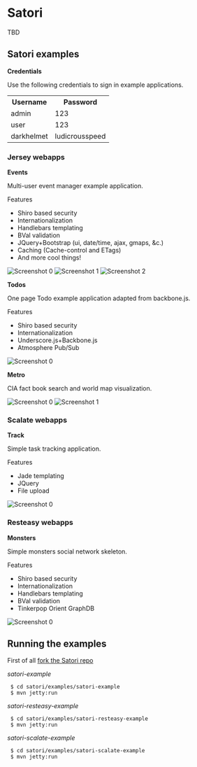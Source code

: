 # Satori

TBD

## Satori examples

__Credentials__

Use the following credentials to sign in example applications.

<table>
<tr>
<th>Username</th><th>Password</th>
</tr>
<tr>
<td>admin</td><td>123</td>
</tr>
<tr>
<td>user</td><td>123</td>
</tr>
<tr>
<td>darkhelmet</td><td>ludicrousspeed</td>
</tr>
</table>
 

### Jersey webapps

__Events__

Multi-user event manager example application.

Features

* Shiro based security
* Internationalization
* Handlebars templating
* BVal validation
* JQuery+Bootstrap (ui, date/time, ajax, gmaps, &c.)
* Caching (Cache-control and ETags)
* And more cool things!

![Screenshot 0](/path/to/img.jpg)
![Screenshot 1](/path/to/img.jpg)
![Screenshot 2](/path/to/img.jpg)


__Todos__

One page Todo example application adapted from backbone.js.

Features

* Shiro based security
* Internationalization
* Underscore.js+Backbone.js
* Atmosphere Pub/Sub

![Screenshot 0](/path/to/img.jpg)

__Metro__

CIA fact book search and world map visualization.

![Screenshot 0](/path/to/img.jpg)
![Screenshot 1](/path/to/img.jpg)

### Scalate webapps

__Track__

Simple task tracking application.

Features

* Jade templating
* JQuery
* File upload

![Screenshot 0](/path/to/img.jpg)

### Resteasy webapps

__Monsters__

Simple monsters social network skeleton.

Features

* Shiro based security
* Internationalization
* Handlebars templating
* BVal validation
* Tinkerpop Orient GraphDB

![Screenshot 0](/path/to/img.jpg)


## Running the examples

First of all [fork the Satori repo](https://help.github.com/articles/fork-a-repo)

_satori-example_
    
     $ cd satori/examples/satori-example 
     $ mvn jetty:run

_satori-resteasy-example_
    
     $ cd satori/examples/satori-resteasy-example 
     $ mvn jetty:run
    
_satori-scalate-example_
    
     $ cd satori/examples/satori-scalate-example 
     $ mvn jetty:run

    
    